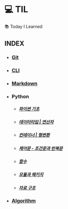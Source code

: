 # :computer: TIL 
:books: Today I Learned

## INDEX

- ### [Git](https://github.com/Yeji-J/TIL/blob/master/Git/Git.md)
- ### [CLI](https://github.com/Yeji-J/TIL/blob/master/CLI/CLI.md)
- ### [Markdown](https://github.com/Yeji-J/TIL/blob/master/Markdown/Markdown.md)
- ### Python
    - ##### [파이썬 기초](https://github.com/Yeji-J/TIL/blob/master/Python/python.md)
    - ##### [데이터타입 | 연산자](https://github.com/Yeji-J/TIL/blob/master/Python/Datatype_Operator.md)
    - ##### [컨테이너 | 형변환](https://github.com/Yeji-J/TIL/blob/master/Python/container_typecasting.md)
    - ##### [제어문 - 조건문과 반복문](https://github.com/Yeji-J/TIL/blob/master/Python/control_statement.md)
    - ##### [함수](https://github.com/Yeji-J/TIL/blob/master/Python/function.md)
    - ##### [모듈과 패키지](https://github.com/Yeji-J/TIL/blob/master/Python/module_package.md)
    - ##### [자료 구조](https://github.com/Yeji-J/TIL/blob/master/Python/data_structure.md)
- ### [Algorithm](https://github.com/Yeji-J/TIL/tree/master/Algorithm)
